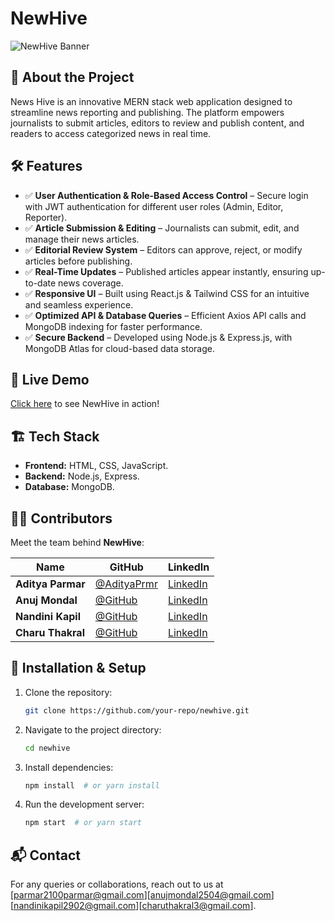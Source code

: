 # NewHive

![NewHive Banner](src/assets/logo.png)

## 🚀 About the Project
News Hive is an innovative MERN stack web application designed to streamline news reporting and publishing. The platform empowers journalists to submit articles, editors to review and publish content, and readers to access categorized news in real time.

## 🛠️ Features

- ✅ **User Authentication & Role-Based Access Control** – Secure login with JWT authentication for different user roles (Admin, Editor, Reporter).  
- ✅ **Article Submission & Editing** – Journalists can submit, edit, and manage their news articles.  
- ✅ **Editorial Review System** – Editors can approve, reject, or modify articles before publishing.  
- ✅ **Real-Time Updates** – Published articles appear instantly, ensuring up-to-date news coverage.  
- ✅ **Responsive UI** – Built using React.js & Tailwind CSS for an intuitive and seamless experience.  
- ✅ **Optimized API & Database Queries** – Efficient Axios API calls and MongoDB indexing for faster performance.  
- ✅ **Secure Backend** – Developed using Node.js & Express.js, with MongoDB Atlas for cloud-based data storage.
  
## 🔗 Live Demo
[Click here](https://adityaprmr.github.io/NewsHive/) to see NewHive in action!

## 🏗️ Tech Stack
- **Frontend:** HTML, CSS, JavaScript.
- **Backend:** Node.js, Express.
- **Database:** MongoDB.

## 👨‍💻 Contributors
Meet the team behind **NewHive**:

| Name | GitHub | LinkedIn |
|------|--------|---------|
| **Aditya Parmar** | [@AdityaPrmr](https://github.com/AdityaPrmr) | [LinkedIn](https://www.linkedin.com/in/adityaparmar-) |
| **Anuj Mondal** | [@GitHub](https://github.com/AnujMondal) | [LinkedIn](www.linkedin.com/in/anujmondal) |
| **Nandini Kapil** | [@GitHub](https://github.com/Nandini0029) | [LinkedIn](https://www.linkedin.com/in/nandini-kapil-3704b3242) |
| **Charu Thakral** | [@GitHub](https://github.com/CharuThakral03) | [LinkedIn](https://www.linkedin.com/in/charuthakral) |

## 📌 Installation & Setup
1. Clone the repository:
   ```sh
   git clone https://github.com/your-repo/newhive.git
   ```
2. Navigate to the project directory:
   ```sh
   cd newhive
   ```
3. Install dependencies:
   ```sh
   npm install  # or yarn install
   ```
4. Run the development server:
   ```sh
   npm start  # or yarn start
   ```



## 📬 Contact
For any queries or collaborations, reach out to us at [parmar2100parmar@gmail.com][anujmondal2504@gmail.com][nandinikapil2902@gmail.com][charuthakral3@gmail.com].
